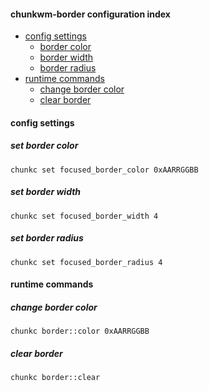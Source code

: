 #### chunkwm-border configuration index

* [config settings](#config-settings)
  * [border color](#set-border-color)
  * [border width](#set-border-width)
  * [border radius](#set-border-radius)
* [runtime commands](#runtime-commands)
  * [change border color](#change-border-color)
  * [clear border](#clear-border)

#### config settings

##### set border color

    chunkc set focused_border_color 0xAARRGGBB

##### set border width

    chunkc set focused_border_width 4

##### set border radius

    chunkc set focused_border_radius 4

#### runtime commands

##### change border color

    chunkc border::color 0xAARRGGBB

##### clear border

    chunkc border::clear
